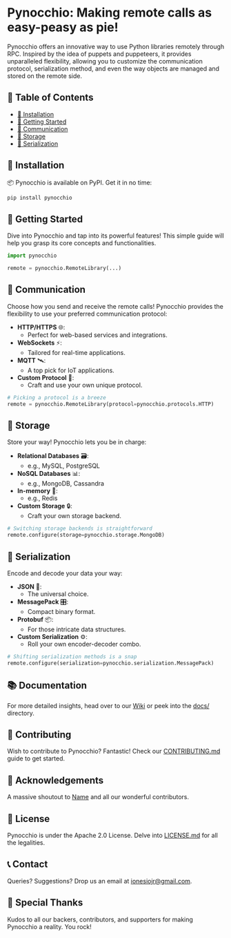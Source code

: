 # Pynocchio: Making remote calls as easy-peasy as pie!

Pynocchio offers an innovative way to use Python libraries remotely through RPC. Inspired by the idea of puppets and puppeteers, it provides unparalleled flexibility, allowing you to customize the communication protocol, serialization method, and even the way objects are managed and stored on the remote side.

## 📑 Table of Contents

- [🔧 Installation](#installation)
- [🚀 Getting Started](#getting-started)
- [📡 Communication](#communication)
- [💾 Storage](#storage)
- [🔄 Serialization](#serialization)

## 🔧 Installation

📦 Pynocchio is available on PyPI. Get it in no time:

```bash
pip install pynocchio
```


## 🚀 Getting Started

Dive into Pynocchio and tap into its powerful features! This simple guide will help you grasp its core concepts and functionalities.

```python
import pynocchio

remote = pynocchio.RemoteLibrary(...)
```


## 📡 Communication

Choose how you send and receive the remote calls! Pynocchio provides the flexibility to use your preferred communication protocol:

- **HTTP/HTTPS** 🌐:
  - Perfect for web-based services and integrations.
- **WebSockets** ⚡:
  - Tailored for real-time applications.
- **MQTT** 🛰:
  - A top pick for IoT applications.
- **Custom Protocol** 🔗:
  - Craft and use your own unique protocol.

```python
# Picking a protocol is a breeze
remote = pynocchio.RemoteLibrary(protocol=pynocchio.protocols.HTTP)
```

## 💾 Storage

Store your way! Pynocchio lets you be in charge:

- **Relational Databases** 🗃:
  - e.g., MySQL, PostgreSQL
- **NoSQL Databases** 📊:
  - e.g., MongoDB, Cassandra
- **In-memory** 🚀:
  - e.g., Redis
- **Custom Storage** 🔒:
  - Craft your own storage backend.

```python
# Switching storage backends is straightforward
remote.configure(storage=pynocchio.storage.MongoDB)
```

## 🔄 Serialization

Encode and decode your data your way:

- **JSON** 📝:
  - The universal choice.
- **MessagePack** 🎛:
  - Compact binary format.
- **Protobuf** 📦:
  - For those intricate data structures.
- **Custom Serialization** ⚙️:
  - Roll your own encoder-decoder combo.

```python
# Shifting serialization methods is a snap
remote.configure(serialization=pynocchio.serialization.MessagePack)
```

## 📚 Documentation

For more detailed insights, head over to our [Wiki](your_wiki_link_here) or peek into the [docs/](./docs) directory.

## 🤝 Contributing

Wish to contribute to Pynocchio? Fantastic! Check our [CONTRIBUTING.md](./CONTRIBUTING.md) guide to get started.


## 🙏 Acknowledgements

A massive shoutout to [Name](profile_link) and all our wonderful contributors.

## 📃 License

Pynocchio is under the Apache 2.0 License. Delve into [LICENSE.md](./LICENSE.md) for all the legalities.

## 📞 Contact

Queries? Suggestions? Drop us an email at [ionesiojr@gmail.com](mailto:ionesiojr@gmail.com).

## 🎉 Special Thanks

Kudos to all our backers, contributors, and supporters for making Pynocchio a reality. You rock!
